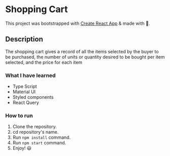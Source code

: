 # Shopping Cart

This project was bootstrapped with [Create React App](https://github.com/facebook/create-react-app) & made with 💪.

## Description

The shopping cart gives a record of all the items selected by the buyer to be purchased, the number of units or quantity desired to be bought per item selected, and the price for each item

### What I have learned

- Type Script
- Material UI
- Styled components
- React Query

### How to run

1. Clone the repository.
2. cd repository's name.
3. Run `npm install` command.
4. Run `npm start` command.
5. Enjoy! 😃
